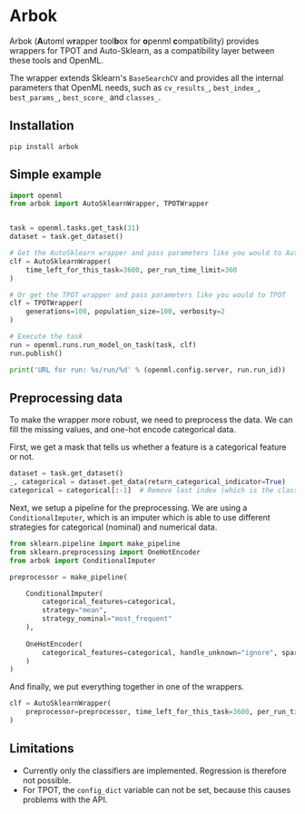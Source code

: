 # Arbok

Arbok (**A**utoml w**r**apper tool**b**ox for **o**penml **c**ompatibility) provides wrappers 
for TPOT and Auto-Sklearn, as a compatibility layer between these tools and OpenML.

The wrapper extends Sklearn's `BaseSearchCV` and provides all the internal parameters that OpenML needs, such as 
`cv_results_`, `best_index_`, `best_params_`, `best_score_` and `classes_`.

## Installation
```
pip install arbok
```

## Simple example
```python
import openml
from arbok import AutoSklearnWrapper, TPOTWrapper


task = openml.tasks.get_task(31)
dataset = task.get_dataset()

# Get the AutoSklearn wrapper and pass parameters like you would to AutoSklearn
clf = AutoSklearnWrapper(
    time_left_for_this_task=3600, per_run_time_limit=360
)

# Or get the TPOT wrapper and pass parameters like you would to TPOT
clf = TPOTWrapper(
    generations=100, population_size=100, verbosity=2
)

# Execute the task
run = openml.runs.run_model_on_task(task, clf)
run.publish()

print('URL for run: %s/run/%d' % (openml.config.server, run.run_id))
```

## Preprocessing data
To make the wrapper more robust, we need to preprocess the data. We can fill the missing values, 
and one-hot encode categorical data. 

First, we get a mask that tells us whether a feature is a categorical feature or not.

```python
dataset = task.get_dataset()
_, categorical = dataset.get_data(return_categorical_indicator=True)
categorical = categorical[:-1]  # Remove last index (which is the class)
```

Next, we setup a pipeline for the preprocessing. We are using a `ConditionalImputer`, 
which is an imputer which is able to use different strategies for categorical (nominal) and numerical data.

```python
from sklearn.pipeline import make_pipeline
from sklearn.preprocessing import OneHotEncoder
from arbok import ConditionalImputer

preprocessor = make_pipeline(

    ConditionalImputer(
        categorical_features=categorical,
        strategy="mean",
        strategy_nominal="most_frequent"
    ),
    
    OneHotEncoder(
        categorical_features=categorical, handle_unknown="ignore", sparse=False
    )
)
```

And finally, we put everything together in one of the wrappers.

```python
clf = AutoSklearnWrapper(
    preprocessor=preprocessor, time_left_for_this_task=3600, per_run_time_limit=360
)
```

## Limitations
- Currently only the classifiers are implemented. Regression is therefore not possible.
- For TPOT, the `config_dict` variable can not be set, because this causes problems with the API.